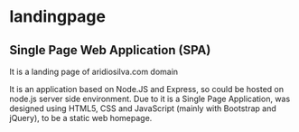 # landingpage

## Single Page Web Application (SPA)

It is a landing page of aridiosilva.com domain

It is an application based on Node.JS and Express, so could be hosted on node.js server side environment. Due to it is a Single Page Application, was designed using HTML5, CSS and JavaScript (mainly with Bootstrap and jQuery), to be a static web homepage.
